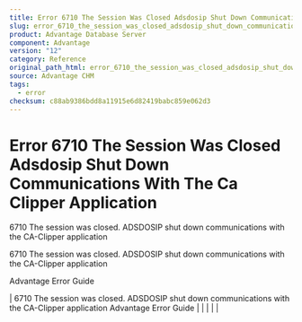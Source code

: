 ```yaml
---
title: Error 6710 The Session Was Closed Adsdosip Shut Down Communications With The Ca Clipper Application
slug: error_6710_the_session_was_closed_adsdosip_shut_down_communications_with_the_ca_clipper_application
product: Advantage Database Server
component: Advantage
version: "12"
category: Reference
original_path_html: error_6710_the_session_was_closed_adsdosip_shut_down_communications_with_the_ca_clipper_application.htm
source: Advantage CHM
tags:
  - error
checksum: c88ab9386bdd8a11915e6d82419babc859e062d3
---
```


# Error 6710 The Session Was Closed Adsdosip Shut Down Communications With The Ca Clipper Application

6710 The session was closed. ADSDOSIP shut down communications with the CA-Clipper application

6710 The session was closed. ADSDOSIP shut down communications with the CA-Clipper application

Advantage Error Guide

| 6710 The session was closed. ADSDOSIP shut down communications with the CA-Clipper application  Advantage Error Guide |  |  |  |  |
